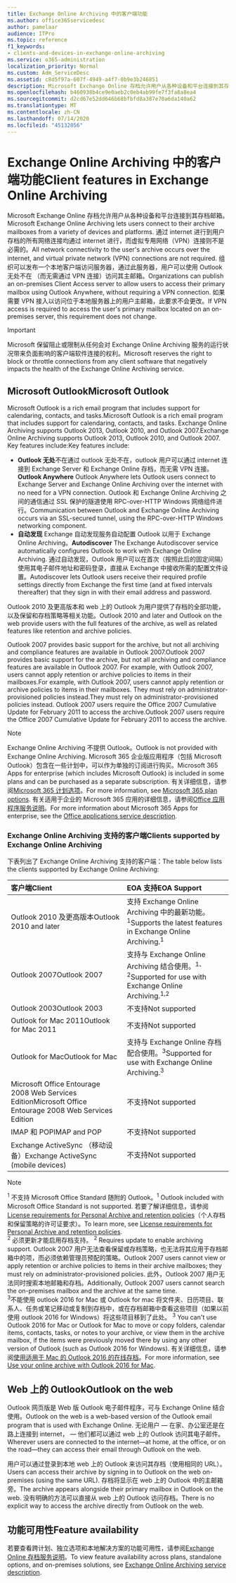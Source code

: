 ```yaml
---
title: Exchange Online Archiving 中的客户端功能
ms.author: office365servicedesc
author: pamelaar
audience: ITPro
ms.topic: reference
f1_keywords:
- clients-and-devices-in-exchange-online-archiving
ms.service: o365-administration
localization_priority: Normal
ms.custom: Adm_ServiceDesc
ms.assetid: c8d5f97a-607f-4949-a4f7-0b9e3b246851
description: Microsoft Exchange Online 存档允许用户从各种设备和平台连接到其存档邮箱。 通过 internet 进行到用户存档的所有网络连接均通过 internet 进行，而虚拟专用网络（VPN）连接则不是必需的。 组织可以发布一个本地客户端访问服务器，通过此服务器，用户可以使用 Outlook 无处不在 （而无需通过 VPN 连接）访问其主邮箱。 如果需要 VPN 接入以访问位于本地服务器上的用户主邮箱，此要求不会更改。
ms.openlocfilehash: b460938b4ce9e0aeb2c0eb4ab99fe7f3fa8a8ea4
ms.sourcegitcommit: d2cd67e52dd646b68bfbfd8a387e70a6da140a62
ms.translationtype: MT
ms.contentlocale: zh-CN
ms.lasthandoff: 07/14/2020
ms.locfileid: "45132056"
---
```

# <a name="client-features-in-exchange-online-archiving"></a><span data-ttu-id="7194f-106">Exchange Online Archiving 中的客户端功能</span><span class="sxs-lookup"><span data-stu-id="7194f-106">Client features in Exchange Online Archiving</span></span>

<span data-ttu-id="7194f-107">Microsoft Exchange Online 存档允许用户从各种设备和平台连接到其存档邮箱。</span><span class="sxs-lookup"><span data-stu-id="7194f-107">Microsoft Exchange Online Archiving lets users connect to their archive mailboxes from a variety of devices and platforms.</span></span> <span data-ttu-id="7194f-108">通过 internet 进行到用户存档的所有网络连接均通过 internet 进行，而虚拟专用网络（VPN）连接则不是必需的。</span><span class="sxs-lookup"><span data-stu-id="7194f-108">All network connectivity to the user's archive occurs over the internet, and virtual private network (VPN) connections are not required.</span></span> <span data-ttu-id="7194f-109">组织可以发布一个本地客户端访问服务器，通过此服务器，用户可以使用 Outlook 无处不在 （而无需通过 VPN 连接）访问其主邮箱。</span><span class="sxs-lookup"><span data-stu-id="7194f-109">Organizations can publish an on-premises Client Access server to allow users to access their primary mailbox using Outlook Anywhere, without requiring a VPN connection.</span></span> <span data-ttu-id="7194f-110">如果需要 VPN 接入以访问位于本地服务器上的用户主邮箱，此要求不会更改。</span><span class="sxs-lookup"><span data-stu-id="7194f-110">If VPN access is required to access the user's primary mailbox located on an on-premises server, this requirement does not change.</span></span>
  
> [!IMPORTANT]
> <span data-ttu-id="7194f-111">Microsoft 保留阻止或限制从任何会对 Exchange Online Archiving 服务的运行状况带来负面影响的客户端软件连接的权利。</span><span class="sxs-lookup"><span data-stu-id="7194f-111">Microsoft reserves the right to block or throttle connections from any client software that negatively impacts the health of the Exchange Online Archiving service.</span></span>
  
## <a name="microsoft-outlook"></a><span data-ttu-id="7194f-112">Microsoft Outlook</span><span class="sxs-lookup"><span data-stu-id="7194f-112">Microsoft Outlook</span></span>

<span data-ttu-id="7194f-113">Microsoft Outlook is a rich email program that includes support for calendaring, contacts, and tasks.</span><span class="sxs-lookup"><span data-stu-id="7194f-113">Microsoft Outlook is a rich email program that includes support for calendaring, contacts, and tasks.</span></span> <span data-ttu-id="7194f-114">Exchange Online Archiving supports Outlook 2013, Outlook 2010, and Outlook 2007.</span><span class="sxs-lookup"><span data-stu-id="7194f-114">Exchange Online Archiving supports Outlook 2013, Outlook 2010, and Outlook 2007.</span></span> <span data-ttu-id="7194f-115">Key features include:</span><span class="sxs-lookup"><span data-stu-id="7194f-115">Key features include:</span></span>
  
- <span data-ttu-id="7194f-116">**Outlook 无处**不在通过 outlook 无处不在，outlook 用户可以通过 internet 连接到 Exchange Server 和 Exchange Online 存档，而无需 VPN 连接。</span><span class="sxs-lookup"><span data-stu-id="7194f-116">**Outlook Anywhere** Outlook Anywhere lets Outlook users connect to Exchange Server and Exchange Online Archiving over the internet with no need for a VPN connection.</span></span> <span data-ttu-id="7194f-117">Outlook 和 Exchange Online Archiving 之间的通信通过 SSL 保护的隧道使用 RPC-over-HTTP Windows 网络组件进行。</span><span class="sxs-lookup"><span data-stu-id="7194f-117">Communication between Outlook and Exchange Online Archiving occurs via an SSL-secured tunnel, using the RPC-over-HTTP Windows networking component.</span></span>    
- <span data-ttu-id="7194f-118">**自动发现** Exchange 自动发现服务自动配置 Outlook 以用于 Exchange Online Archiving。</span><span class="sxs-lookup"><span data-stu-id="7194f-118">**Autodiscover** The Exchange Autodiscover service automatically configures Outlook to work with Exchange Online Archiving.</span></span> <span data-ttu-id="7194f-119">通过自动发现，Outlook 用户可以在首次（按照此后的固定间隔）使用其电子邮件地址和密码登录，直接从 Exchange 中接收所需的配置文件设置。</span><span class="sxs-lookup"><span data-stu-id="7194f-119">Autodiscover lets Outlook users receive their required profile settings directly from Exchange the first time (and at fixed intervals thereafter) that they sign in with their email address and password.</span></span> 

<span data-ttu-id="7194f-120">Outlook 2010 及更高版本和 web 上的 Outlook 为用户提供了存档的全部功能，以及保留和存档策略等相关功能。</span><span class="sxs-lookup"><span data-stu-id="7194f-120">Outlook 2010 and later and Outlook on the web provide users with the full features of the archive, as well as related features like retention and archive policies.</span></span>
  
<span data-ttu-id="7194f-121">Outlook 2007 provides basic support for the archive, but not all archiving and compliance features are available in Outlook 2007.</span><span class="sxs-lookup"><span data-stu-id="7194f-121">Outlook 2007 provides basic support for the archive, but not all archiving and compliance features are available in Outlook 2007.</span></span> <span data-ttu-id="7194f-122">For example, with Outlook 2007, users cannot apply retention or archive policies to items in their mailboxes.</span><span class="sxs-lookup"><span data-stu-id="7194f-122">For example, with Outlook 2007, users cannot apply retention or archive policies to items in their mailboxes.</span></span> <span data-ttu-id="7194f-123">They must rely on administrator-provisioned policies instead.</span><span class="sxs-lookup"><span data-stu-id="7194f-123">They must rely on administrator-provisioned policies instead.</span></span> <span data-ttu-id="7194f-124">Outlook 2007 users require the Office 2007 Cumulative Update for February 2011 to access the archive.</span><span class="sxs-lookup"><span data-stu-id="7194f-124">Outlook 2007 users require the Office 2007 Cumulative Update for February 2011 to access the archive.</span></span>
  
> [!NOTE]
> <span data-ttu-id="7194f-125">Exchange Online Archiving 不提供 Outlook。</span><span class="sxs-lookup"><span data-stu-id="7194f-125">Outlook is not provided with Exchange Online Archiving.</span></span> <span data-ttu-id="7194f-126">Microsoft 365 企业版应用程序（包括 Microsoft Outlook）包含在一些计划中，可以作为单独的订阅进行购买。</span><span class="sxs-lookup"><span data-stu-id="7194f-126">Microsoft 365 Apps for enterprise (which includes Microsoft Outlook) is included in some plans and can be purchased as a separate subscription.</span></span> <span data-ttu-id="7194f-127">有关详细信息，请参阅[Microsoft 365 计划选项](../office-365-platform-service-description/office-365-plan-options.md)。</span><span class="sxs-lookup"><span data-stu-id="7194f-127">For more information, see [Microsoft 365 plan options](../office-365-platform-service-description/office-365-plan-options.md).</span></span> <span data-ttu-id="7194f-128">有关适用于企业的 Microsoft 365 应用的详细信息，请参阅[Office 应用程序服务说明](../office-applications-service-description/office-applications-service-description.md)。</span><span class="sxs-lookup"><span data-stu-id="7194f-128">For more information about Microsoft 365 Apps for enterprise, see the [Office applications service description](../office-applications-service-description/office-applications-service-description.md).</span></span> 
  
### <a name="clients-supported-by-exchange-online-archiving"></a><span data-ttu-id="7194f-129">Exchange Online Archiving 支持的客户端</span><span class="sxs-lookup"><span data-stu-id="7194f-129">Clients supported by Exchange Online Archiving</span></span>

<span data-ttu-id="7194f-130">下表列出了 Exchange Online Archiving 支持的客户端：</span><span class="sxs-lookup"><span data-stu-id="7194f-130">The table below lists the clients supported by Exchange Online Archiving:</span></span>
  
|<span data-ttu-id="7194f-131">**客户端**</span><span class="sxs-lookup"><span data-stu-id="7194f-131">**Client**</span></span>|<span data-ttu-id="7194f-132">**EOA 支持**</span><span class="sxs-lookup"><span data-stu-id="7194f-132">**EOA Support**</span></span>|
|:-----|:-----|
|<span data-ttu-id="7194f-133">Outlook 2010 及更高版本</span><span class="sxs-lookup"><span data-stu-id="7194f-133">Outlook 2010 and later</span></span>  <br/> |<span data-ttu-id="7194f-134">支持 Exchange Online Archiving 中的最新功能。<sup>1</sup></span><span class="sxs-lookup"><span data-stu-id="7194f-134">Supports the latest features in Exchange Online Archiving.<sup>1</sup></span></span> <br/> |
|<span data-ttu-id="7194f-135">Outlook 2007</span><span class="sxs-lookup"><span data-stu-id="7194f-135">Outlook 2007</span></span>  <br/> |<span data-ttu-id="7194f-136">支持与 Exchange Online Archiving 结合使用。<sup>1、2</sup></span><span class="sxs-lookup"><span data-stu-id="7194f-136">Supported for use with Exchange Online Archiving.<sup>1,2</sup></span></span> <br/> |
|<span data-ttu-id="7194f-137">Outlook 2003</span><span class="sxs-lookup"><span data-stu-id="7194f-137">Outlook 2003</span></span>  <br/> |<span data-ttu-id="7194f-138">不支持</span><span class="sxs-lookup"><span data-stu-id="7194f-138">Not supported</span></span>  <br/> |
|<span data-ttu-id="7194f-139">Outlook for Mac 2011</span><span class="sxs-lookup"><span data-stu-id="7194f-139">Outlook for Mac 2011</span></span>  <br/> |<span data-ttu-id="7194f-140">不支持</span><span class="sxs-lookup"><span data-stu-id="7194f-140">Not supported</span></span>  <br/> |
|<span data-ttu-id="7194f-141">Outlook for Mac</span><span class="sxs-lookup"><span data-stu-id="7194f-141">Outlook for Mac</span></span>  <br/> |<span data-ttu-id="7194f-142">支持与 Exchange Online 存档配合使用。<sup>3</sup></span><span class="sxs-lookup"><span data-stu-id="7194f-142">Supported for use with Exchange Online Archiving.<sup>3</sup></span></span> <br/> |
|<span data-ttu-id="7194f-143">Microsoft Office Entourage 2008 Web Services Edition</span><span class="sxs-lookup"><span data-stu-id="7194f-143">Microsoft Office Entourage 2008 Web Services Edition</span></span>  <br/> |<span data-ttu-id="7194f-144">不支持</span><span class="sxs-lookup"><span data-stu-id="7194f-144">Not supported</span></span>  <br/> |
|<span data-ttu-id="7194f-145">IMAP 和 POP</span><span class="sxs-lookup"><span data-stu-id="7194f-145">IMAP and POP</span></span>  <br/> |<span data-ttu-id="7194f-146">不支持</span><span class="sxs-lookup"><span data-stu-id="7194f-146">Not supported</span></span>  <br/> |
|<span data-ttu-id="7194f-147">Exchange ActiveSync （移动设备）</span><span class="sxs-lookup"><span data-stu-id="7194f-147">Exchange ActiveSync (mobile devices)</span></span>  <br/> |<span data-ttu-id="7194f-148">不支持</span><span class="sxs-lookup"><span data-stu-id="7194f-148">Not supported</span></span>  <br/> |
   
> [!NOTE]
> <span data-ttu-id="7194f-149"><sup>1</sup> 不支持 Microsoft Office Standard 随附的 Outlook。</span><span class="sxs-lookup"><span data-stu-id="7194f-149"><sup>1</sup> Outlook included with Microsoft Office Standard is not supported.</span></span> <span data-ttu-id="7194f-150">若要了解详细信息，请参阅 [License requirements for Personal Archive and retention policies](https://support.office.com/article/Outlook-license-requirements-for-Exchange-features-46B6B7C5-C3CA-43E5-8424-1E2807917C99)（个人存档和保留策略的许可证要求）。</span><span class="sxs-lookup"><span data-stu-id="7194f-150">To learn more, see [License requirements for Personal Archive and retention policies](https://support.office.com/article/Outlook-license-requirements-for-Exchange-features-46B6B7C5-C3CA-43E5-8424-1E2807917C99).</span></span> <br/><span data-ttu-id="7194f-151"> 
<sup>2</sup> 必须更新才能启用存档支持。</span><span class="sxs-lookup"><span data-stu-id="7194f-151"> 
<sup>2</sup> Requires update to enable archiving support.</span></span> <span data-ttu-id="7194f-152">Outlook 2007 用户无法查看保留或存档策略，也无法将其应用于存档邮箱中的项，而必须依赖管理员预配的策略。</span><span class="sxs-lookup"><span data-stu-id="7194f-152">Outlook 2007 users cannot view or apply retention or archive policies to items in their archive mailboxes; they must rely on administrator-provisioned policies.</span></span> <span data-ttu-id="7194f-153">此外，Outlook 2007 用户无法同时搜索本地邮箱和存档。</span><span class="sxs-lookup"><span data-stu-id="7194f-153">Additionally, Outlook 2007 users cannot search the on-premises mailbox and the archive at the same time.</span></span> <br/><span data-ttu-id="7194f-154"> 
<sup>3</sup>不能使用 outlook 2016 for Mac 或 Outlook for mac 将文件夹、日历项目、联系人、任务或笔记移动或复制到存档中，或在存档邮箱中查看这些项目（如果以前使用 outlook 2016 for Windows）将这些项目移到了此处。</span><span class="sxs-lookup"><span data-stu-id="7194f-154"> 
<sup>3</sup> You can't use Outlook 2016 for Mac or Outlook for Mac to move or copy folders, calendar items, contacts, tasks, or notes to your archive, or view them in the archive mailbox, if the items were previously moved there by using any other version of Outlook (such as Outlook 2016 for Windows).</span></span> <span data-ttu-id="7194f-155">有关详细信息，请参阅[使用适用于 Mac 的 Outlook 2016 的在线存档](https://support.office.com/article/Use-your-online-archive-with-Outlook-2016-for-Mac-45b8439c-2982-4b6b-9097-eed71dbfe238)。</span><span class="sxs-lookup"><span data-stu-id="7194f-155">For more information, see [Use your online archive with Outlook 2016 for Mac](https://support.office.com/article/Use-your-online-archive-with-Outlook-2016-for-Mac-45b8439c-2982-4b6b-9097-eed71dbfe238).</span></span> 

## <a name="outlook-on-the-web"></a><span data-ttu-id="7194f-156">Web 上的 Outlook</span><span class="sxs-lookup"><span data-stu-id="7194f-156">Outlook on the web</span></span>

<span data-ttu-id="7194f-157">Outlook 网页版是 Web 版 Outlook 电子邮件程序，可与 Exchange Online 结合使用。</span><span class="sxs-lookup"><span data-stu-id="7194f-157">Outlook on the web is a web-based version of the Outlook email program that is used with Exchange Online.</span></span> <span data-ttu-id="7194f-158">无论用户 &mdash; 在家、办公室还是在路上连接到 internet， &mdash; 他们都可以通过 web 上的 Outlook 访问其电子邮件。</span><span class="sxs-lookup"><span data-stu-id="7194f-158">Wherever users are connected to the internet&mdash;at home, at the office, or on the road&mdash;they can access their email through Outlook on the web.</span></span>
  
<span data-ttu-id="7194f-159">用户可以通过登录到本地 web 上的 Outlook 来访问其存档（使用相同的 URL）。</span><span class="sxs-lookup"><span data-stu-id="7194f-159">Users can access their archive by signing in to Outlook on the web on-premises (using the same URL).</span></span> <span data-ttu-id="7194f-160">存档将显示在 web 上的 Outlook 中的主邮箱旁。</span><span class="sxs-lookup"><span data-stu-id="7194f-160">The archive appears alongside their primary mailbox in Outlook on the web.</span></span> <span data-ttu-id="7194f-161">没有明确的方法可以直接从 web 上的 Outlook 访问存档。</span><span class="sxs-lookup"><span data-stu-id="7194f-161">There is no explicit way to access the archive directly from Outlook on the web.</span></span>
  
## <a name="feature-availability"></a><span data-ttu-id="7194f-162">功能可用性</span><span class="sxs-lookup"><span data-stu-id="7194f-162">Feature availability</span></span>

<span data-ttu-id="7194f-163">若要查看跨计划、独立选项和本地解决方案的功能可用性，请参阅[Exchange Online 存档服务说明](exchange-online-archiving-service-description.md)。</span><span class="sxs-lookup"><span data-stu-id="7194f-163">To view feature availability across plans, standalone options, and on-premises solutions, see [Exchange Online Archiving service description](exchange-online-archiving-service-description.md).</span></span>